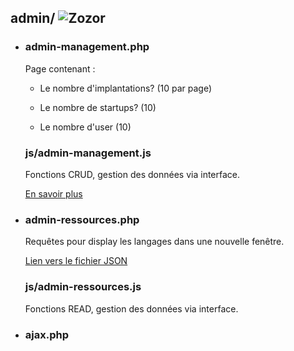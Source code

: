  ## admin/ ![Zozor](http://www.iconsplace.com/icons/preview/red/thumbs-down-30.png)

- ### admin-management.php  
    Page contenant : <br />
    - Le nombre d'implantations? (10 par page)

    - Le nombre de startups? (10)

    - Le nombre d'user (10)

     ### js/admin-management.js
     
    Fonctions CRUD, gestion des données via interface.

    [En savoir plus](https://github.com/Cervant3s/dorothycares/tree/master/admin/js) 
  

- ### admin-ressources.php 
    Requêtes pour display les langages dans une nouvelle fenêtre.

    [Lien vers le fichier JSON](https://dorothycares.ovh/node-api/ressources/)

     ### js/admin-ressources.js 
     Fonctions READ, gestion des données via interface.


- ### ajax.php




